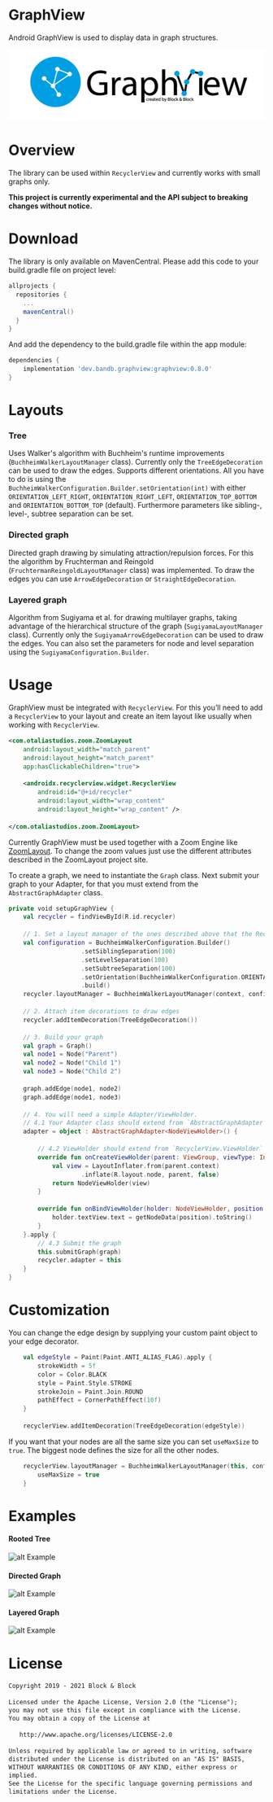 GraphView
===========

Android GraphView is used to display data in graph structures.

![alt Logo](image/GraphView_logo.jpg "Graph Logo")

Overview
========
The library can be used within `RecyclerView` and currently works with small graphs only.

**This project is currently experimental and the API subject to breaking changes without notice.**

Download
========
The library is only available on MavenCentral. Please add this code to your build.gradle file on project level:
```gradle
allprojects {
  repositories {
    ...
    mavenCentral()
  }
}
```

And add the dependency to the build.gradle file within the app module:
```gradle
dependencies {
    implementation 'dev.bandb.graphview:graphview:0.8.0'
}
```
Layouts
======
### Tree
Uses Walker's algorithm with Buchheim's runtime improvements (`BuchheimWalkerLayoutManager` class). Currently only the `TreeEdgeDecoration` can be used to draw the edges. Supports different orientations. All you have to do is using the `BuchheimWalkerConfiguration.Builder.setOrientation(int)` with either `ORIENTATION_LEFT_RIGHT`, `ORIENTATION_RIGHT_LEFT`, `ORIENTATION_TOP_BOTTOM` and
`ORIENTATION_BOTTOM_TOP` (default). Furthermore parameters like sibling-, level-, subtree separation can be set.
### Directed graph
Directed graph drawing by simulating attraction/repulsion forces. For this the algorithm by Fruchterman and Reingold (`FruchtermanReingoldLayoutManager` class) was implemented. To draw the edges you can use `ArrowEdgeDecoration` or `StraightEdgeDecoration`.
### Layered graph
Algorithm from Sugiyama et al. for drawing multilayer graphs, taking advantage of the hierarchical structure of the graph (`SugiyamaLayoutManager` class). Currently only the `SugiyamaArrowEdgeDecoration` can be used to draw the edges. You can also set the parameters for node and level separation using the `SugiyamaConfiguration.Builder`.

Usage
======
GraphView must be integrated with `RecyclerView`.
For this you’ll need to add a `RecyclerView` to your layout and create an item layout like usually when working with `RecyclerView`.

```xml
<com.otaliastudios.zoom.ZoomLayout
    android:layout_width="match_parent"
    android:layout_height="match_parent"
    app:hasClickableChildren="true">

    <androidx.recyclerview.widget.RecyclerView
        android:id="@+id/recycler"
        android:layout_width="wrap_content"
        android:layout_height="wrap_content" />

</com.otaliastudios.zoom.ZoomLayout>
```

Currently GraphView must be used together with a Zoom Engine like [ZoomLayout](https://github.com/natario1/ZoomLayout). To change the zoom values just use the different attributes described in the ZoomLayout project site.

To create a graph, we need to instantiate the `Graph` class. Next submit your graph to your Adapter, for that you must extend from the `AbstractGraphAdapter` class.

```kotlin
private void setupGraphView {
    val recycler = findViewById(R.id.recycler)

    // 1. Set a layout manager of the ones described above that the RecyclerView will use.
    val configuration = BuchheimWalkerConfiguration.Builder()
                    .setSiblingSeparation(100)
                    .setLevelSeparation(100)
                    .setSubtreeSeparation(100)
                    .setOrientation(BuchheimWalkerConfiguration.ORIENTATION_TOP_BOTTOM)
                    .build()
    recycler.layoutManager = BuchheimWalkerLayoutManager(context, configuration)

    // 2. Attach item decorations to draw edges
    recycler.addItemDecoration(TreeEdgeDecoration())

    // 3. Build your graph
    val graph = Graph()
    val node1 = Node("Parent")
    val node2 = Node("Child 1")
    val node3 = Node("Child 2")

    graph.addEdge(node1, node2)
    graph.addEdge(node1, node3)

    // 4. You will need a simple Adapter/ViewHolder.
    // 4.1 Your Adapter class should extend from `AbstractGraphAdapter`
    adapter = object : AbstractGraphAdapter<NodeViewHolder>() {

        // 4.2 ViewHolder should extend from `RecyclerView.ViewHolder`
        override fun onCreateViewHolder(parent: ViewGroup, viewType: Int): NodeViewHolder {
            val view = LayoutInflater.from(parent.context)
                    .inflate(R.layout.node, parent, false)
            return NodeViewHolder(view)
        }

        override fun onBindViewHolder(holder: NodeViewHolder, position: Int) {
            holder.textView.text = getNodeData(position).toString()
        }
    }.apply {
        // 4.3 Submit the graph
        this.submitGraph(graph)
        recycler.adapter = this
    }
}
```

Customization
======
You can change the edge design by supplying your custom paint object to your edge decorator.
```kotlin
    val edgeStyle = Paint(Paint.ANTI_ALIAS_FLAG).apply {
        strokeWidth = 5f
        color = Color.BLACK
        style = Paint.Style.STROKE
        strokeJoin = Paint.Join.ROUND
        pathEffect = CornerPathEffect(10f) 
    }
    
    recyclerView.addItemDecoration(TreeEdgeDecoration(edgeStyle))
```

If you want that your nodes are all the same size you can set `useMaxSize` to `true`. The biggest node defines the size for all the other nodes.
```kotlin
    recyclerView.layoutManager = BuchheimWalkerLayoutManager(this, configuration).apply { 
        useMaxSize = true
    }
```

Examples
========
#### Rooted Tree
![alt Example](image/Tree.png "Tree Example")

#### Directed Graph
![alt Example](image/Graph.png "Graph Example")

#### Layered Graph
![alt Example](image/LayeredGraph.png "Layered Graph Example")

License
=======

    Copyright 2019 - 2021 Block & Block

    Licensed under the Apache License, Version 2.0 (the "License");
    you may not use this file except in compliance with the License.
    You may obtain a copy of the License at

       http://www.apache.org/licenses/LICENSE-2.0

    Unless required by applicable law or agreed to in writing, software
    distributed under the License is distributed on an "AS IS" BASIS,
    WITHOUT WARRANTIES OR CONDITIONS OF ANY KIND, either express or implied.
    See the License for the specific language governing permissions and
    limitations under the License.